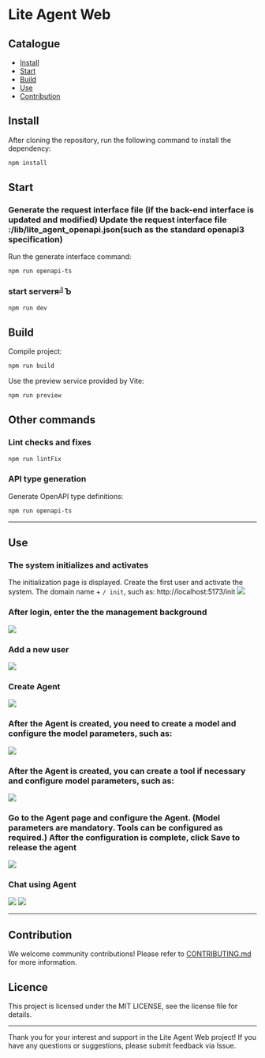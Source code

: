 # Lite Agent Web

## Catalogue

- [Install](#Install)
- [Start](#Start)
- [Build](#Build)
- [Use](#Use)
- [Contribution](#Contribution)

## Install

After cloning the repository, run the following command to install the dependency:

```bash
npm install
```

## Start

### Generate the request interface file (if the back-end interface is updated and modified) Update the request interface file :/lib/lite_agent_openapi.json(such as the standard openapi3 specification)

Run the generate interface command:

```bash
npm run openapi-ts
```

### start serverя╝Ъ

```bash
npm run dev
```

## Build

Compile project:

```bash
npm run build
```

Use the preview service provided by Vite:

```bash
npm run preview
```

## Other commands

### Lint checks and fixes

```bash
npm run lintFix
```

### API type generation

Generate OpenAPI type definitions:

```bash
npm run openapi-ts
```

---

## Use

### The system initializes and activates

The initialization page is displayed. Create the first user and activate the system.
The domain name + ` / init `, such as: http://localhost:5173/init
![](https://github.com/LiteVar/LiteAgent/tree/master/lite_agent_web/docs/initSuperUser.jpg)

### After login, enter the the management background
![](https://github.com/LiteVar/LiteAgent/tree/master/lite_agent_web/docs/open-admin.png)

### Add a new user
![](https://github.com/LiteVar/LiteAgent/tree/master/lite_agent_web/docs/add-user.png)

### Create Agent
![](https://github.com/LiteVar/LiteAgent/tree/master/lite_agent_web/docs/create-agent.png)

### After the Agent is created, you need to create a model and configure the model parameters, such as:
![](https://github.com/LiteVar/LiteAgent/tree/master/lite_agent_web/docs/create-model.png)

### After the Agent is created, you can create a tool if necessary and configure model parameters, such as:
![](https://github.com/LiteVar/LiteAgent/tree/master/lite_agent_web/docs/create-tool.png)

### Go to the Agent page and configure the Agent. (Model parameters are mandatory. Tools can be configured as required.) After the configuration is complete, click Save to release the agent
![](https://github.com/LiteVar/LiteAgent/tree/master/lite_agent_web/docs/chat-setting.png)

### Chat using Agent
![](https://github.com/LiteVar/LiteAgent/tree/master/lite_agent_web/docs/open-chat.png)
![](https://github.com/LiteVar/LiteAgent/tree/master/lite_agent_web/docs/chat-page.png)

---

## Contribution

We welcome community contributions! Please refer to [CONTRIBUTING.md](./CONTRIBUTING.md) for more information.

## Licence

This project is licensed under the MIT LICENSE, see the license file for details.

---

Thank you for your interest and support in the Lite Agent Web project! If you have any questions or suggestions, please submit feedback via Issue.
